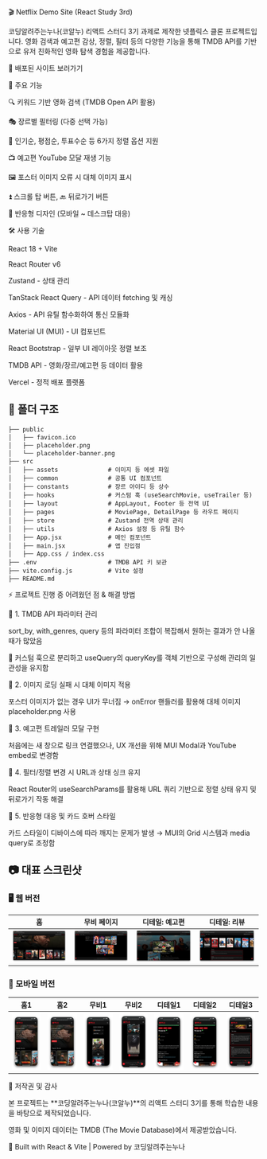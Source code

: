 🎬 Netflix Demo Site (React Study 3rd)

코딩알려주는누나(코알누) 리액트 스터디 3기 과제로 제작한 넷플릭스 클론 프로젝트입니다.
영화 검색과 예고편 감상, 정렬, 필터 등의 다양한 기능을 통해 TMDB API를 기반으로 유저 친화적인 영화 탐색 경험을 제공합니다.

🔗 배포된 사이트 보러가기

📌 주요 기능

🔍 키워드 기반 영화 검색 (TMDB Open API 활용)

🎭 장르별 필터링 (다중 선택 가능)

🔽 인기순, 평점순, 투표수순 등 6가지 정렬 옵션 지원

📺 예고편 YouTube 모달 재생 기능

🖼️ 포스터 이미지 오류 시 대체 이미지 표시

⏫ 스크롤 탑 버튼, 🔙 뒤로가기 버튼

📱 반응형 디자인 (모바일 ~ 데스크탑 대응)

🛠️ 사용 기술

React 18 + Vite

React Router v6

Zustand - 상태 관리

TanStack React Query - API 데이터 fetching 및 캐싱

Axios - API 유틸 함수화하여 통신 모듈화

Material UI (MUI) - UI 컴포넌트

React Bootstrap - 일부 UI 레이아웃 정렬 보조

TMDB API - 영화/장르/예고편 등 데이터 활용

Vercel - 정적 배포 플랫폼

## 📂 폴더 구조

```
├── public
│   ├── favicon.ico
│   ├── placeholder.png
│   └── placeholder-banner.png
├── src
│   ├── assets              # 이미지 등 에셋 파일
│   ├── common              # 공통 UI 컴포넌트
│   ├── constants           # 장르 아이디 등 상수
│   ├── hooks               # 커스텀 훅 (useSearchMovie, useTrailer 등)
│   ├── layout              # AppLayout, Footer 등 전역 UI
│   ├── pages               # MoviePage, DetailPage 등 라우트 페이지
│   ├── store               # Zustand 전역 상태 관리
│   ├── utils               # Axios 설정 등 유틸 함수
│   ├── App.jsx             # 메인 컴포넌트
│   ├── main.jsx            # 앱 진입점
│   ├── App.css / index.css
├── .env                    # TMDB API 키 보관
├── vite.config.js          # Vite 설정
├── README.md
```

⚡ 프로젝트 진행 중 어려웠던 점 & 해결 방법

🔸 1. TMDB API 파라미터 관리

sort_by, with_genres, query 등의 파라미터 조합이 복잡해서 원하는 결과가 안 나올 때가 많았음

🔧 커스텀 훅으로 분리하고 useQuery의 queryKey를 객체 기반으로 구성해 관리의 일관성을 유지함

🔸 2. 이미지 로딩 실패 시 대체 이미지 적용

포스터 이미지가 없는 경우 UI가 무너짐 → onError 핸들러를 활용해 대체 이미지 placeholder.png 사용

🔸 3. 예고편 트레일러 모달 구현

처음에는 새 창으로 링크 연결했으나, UX 개선을 위해 MUI Modal과 YouTube embed로 변경함

🔸 4. 필터/정렬 변경 시 URL과 상태 싱크 유지

React Router의 useSearchParams를 활용해 URL 쿼리 기반으로 정렬 상태 유지 및 뒤로가기 작동 해결

🔸 5. 반응형 대응 및 카드 호버 스타일

카드 스타일이 디바이스에 따라 깨지는 문제가 발생 → MUI의 Grid 시스템과 media query로 조정함

## 📷 대표 스크린샷

### 🖥️ 웹 버전

| 홈                           | 무비 페이지                                        | 디테일: 예고편                             | 디테일: 리뷰                             |
| ---------------------------- | -------------------------------------------------- | ------------------------------------------ | ---------------------------------------- |
| ![홈](./public/web-home.png) | ![무비](./public/web-movie-search-sort-filter.png) | ![예고편](./public/web-detail-trailar.png) | ![리뷰](./public/web-detail-reviews.png) |

### 📱 모바일 버전

| 홈1                             | 홈2                             | 무비1                            | 무비2                            | 디테일1                           | 디테일2                           | 디테일3                           |
| ------------------------------- | ------------------------------- | -------------------------------- | -------------------------------- | --------------------------------- | --------------------------------- | --------------------------------- |
| ![](./public/mobile-home_1.png) | ![](./public/mobile-home_1.png) | ![](./public/mobile-movie_1.png) | ![](./public/mobile-movie_2.png) | ![](./public/mobile-detail_2.png) | ![](./public/mobile-detail_2.png) | ![](./public/mobile-detail_3.png) |

📜 저작권 및 감사

본 프로젝트는 **코딩알려주는누나(코알누)**의 리액트 스터디 3기를 통해 학습한 내용을 바탕으로 제작되었습니다.

영화 및 이미지 데이터는 TMDB (The Movie Database)에서 제공받았습니다.

💖 Built with React & Vite | Powered by 코딩알려주는누나
